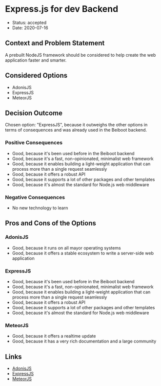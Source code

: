 # Express.js for dev Backend

* Status: accepted
* Date: 2020-07-16

## Context and Problem Statement

A prebuilt NodeJS framework should be considered to help create the web application faster and smarter.

## Considered Options

* AdonisJS
* ExpressJS
* MeteorJS

## Decision Outcome

Chosen option: "ExpressJS", because it outweighs the other options in terms of consequences and was already used in the Beiboot backend.

### Positive Consequences

* Good, because it's been used before in the Beiboot backend
* Good, because it's a fast, non-opinionated, minimalist web framework
* Good, because it enables building a light-weight application that can process more than a single request seamlessly
* Good, because it offers a robust API
* Good, because it supports a lot of other packages and other templates
* Good, because it's almost the standard for Node.js web middleware

### Negative Consequences

* No new technology to learn

## Pros and Cons of the Options

### AdonisJS

* Good, because it runs on all mayor operating systems
* Good, because it offers a stable ecosystem to write a server-side web application

### ExpressJS

* Good, because it's been used before in the Beiboot backend
* Good, because it's a fast, non-opinionated, minimalist web framework
* Good, because it enables building a light-weight application that can process more than a single request seamlessly
* Good, because it offers a robust API
* Good, because it supports a lot of other packages and other templates
* Good, because it's almost the standard for Node.js web middleware

### MeteorJS

* Good, because it offers a realtime update
* Good, because it has a very rich documentation and a large community

## Links

* [AdonisJS](https://adonisjs.com/)
* [ExpressJS](http://expressjs.com/)
* [MeteorJS](https://www.meteor.com/)
